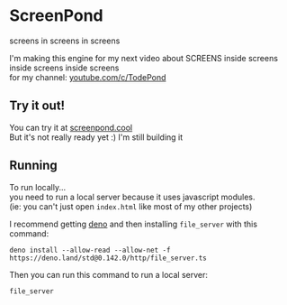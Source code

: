 # ScreenPond
screens in screens in screens

I'm making this engine for my next video about SCREENS inside screens inside screens inside screens<br>
for my channel: [youtube.com/c/TodePond](https://youtube.com/c/TodePond)

## Try it out!
You can try it at [screenpond.cool](https://screenpond.cool)<br>
But it's not really ready yet :) I'm still building it

## Running
To run locally...<br>
you need to run a local server because it uses javascript modules.<br>
(ie: you can't just open `index.html` like most of my other projects)<br>

I recommend getting [deno](https://deno.land)
and then installing `file_server` with this command:
```
deno install --allow-read --allow-net -f https://deno.land/std@0.142.0/http/file_server.ts
```
Then you can run this command to run a local server:
```
file_server
```
